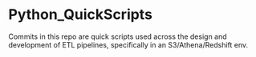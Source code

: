 # Python_QuickScripts

Commits in this repo are quick scripts used across the design and development of ETL pipelines, specifically in an S3/Athena/Redshift env.

